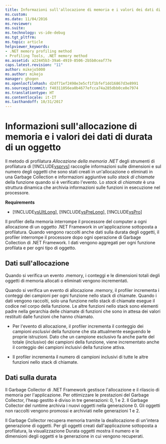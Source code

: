 ```yaml
---
title: Informazioni sull'allocazione di memoria e i valori dei dati di durata di un oggetto | Microsoft Docs
ms.custom: 
ms.date: 11/04/2016
ms.reviewer: 
ms.suite: 
ms.technology: vs-ide-debug
ms.tgt_pltfrm: 
ms.topic: article
helpviewer_keywords:
- .NET memory profiling method
- Profiling Tools, .NET memory method
ms.assetid: a22445b3-39a6-4919-8506-2b5b0ceaf77e
caps.latest.revision: "11"
author: mikejo5000
ms.author: mikejo
manager: ghogen
ms.openlocfilehash: d2df71ef2498e3e5cf1f1bfef1dd16867d3e8991
ms.sourcegitcommit: f40311056ea0b4677efcca74a285dbb0ce0e7974
ms.translationtype: HT
ms.contentlocale: it-IT
ms.lasthandoff: 10/31/2017
---
```

# <a name="understanding-memory-allocation-and-object-lifetime-data-values"></a>Informazioni sull'allocazione di memoria e i valori dei dati di durata di un oggetto
Il metodo di profilatura *Allocazione della memoria .NET* degli strumenti di profilatura di [!INCLUDE[vsprvs](../code-quality/includes/vsprvs_md.md)] raccoglie informazioni sulle dimensioni e sul numero degli oggetti che sono stati creati in un'allocazione o eliminati in una Garbage Collection e informazioni aggiuntive sullo *stack di chiamate* della funzione quando si è verificato l'evento. Lo *stack di chiamate* è una struttura dinamica che archivia informazioni sulle funzioni in esecuzione nel processore.  
  
 **Requirements**  
  
-   [!INCLUDE[vsUltLong](../code-quality/includes/vsultlong_md.md)], [!INCLUDE[vsPreLong](../code-quality/includes/vsprelong_md.md)], [!INCLUDE[vsPro](../code-quality/includes/vspro_md.md)]  
  
 Il profiler della memoria interrompe il processore del computer a ogni allocazione di un oggetto .NET Framework in un'applicazione sottoposta a profilatura. Quando vengono raccolti anche dati sulla durata degli oggetti, il profiler interrompe il processore dopo ogni operazione di Garbage Collection di .NET Framework. I dati vengono aggregati per ogni funzione profilata e per ogni tipo di oggetto.  
  
## <a name="allocation-data"></a>Dati sull'allocazione  
 Quando si verifica un evento .memory, i conteggi e le dimensioni totali degli oggetti di memoria allocati o eliminati vengono incrementati.  
  
 Quando si verifica un evento di allocazione .memory, il profiler incrementa i conteggi dei campioni per ogni funzione nello stack di chiamate. Quando i dati vengono raccolti, solo una funzione nello stack di chiamate esegue il codice nel corpo della funzione. Le altre funzioni nello stack sono elementi padre nella gerarchia delle chiamate di funzioni che sono in attesa dei valori restituiti dalle funzioni che hanno chiamato.  
  
-   Per l'evento di allocazione, il profiler incrementa il conteggio dei campioni *esclusivi* della funzione che sta attualmente eseguendo le proprie istruzioni. Dato che un campione esclusivo fa anche parte del totale (*inclusivo*) dei campioni della funzione, viene incrementato anche il conteggio dei campioni inclusivi della funzione attiva.  
  
-   Il profiler incrementa il numero di campioni inclusivi di tutte le altre funzioni nello stack di chiamate.  
  
## <a name="lifetime-data"></a>Dati sulla durata  
 Il Garbage Collector di .NET Framework gestisce l'allocazione e il rilascio di memoria per l'applicazione. Per ottimizzare le prestazioni del Garbage Collector, l'heap gestito è diviso in tre generazioni: 0, 1 e 2. Il Garbage Collector del runtime archivia i nuovi oggetti nella generazione 0. Gli oggetti non raccolti vengono promossi e archiviati nelle generazioni 1 e 2.  
  
 Il Garbage Collector recupera memoria tramite la deallocazione di un'intera generazione di oggetti. Per gli oggetti creati dall'applicazione sottoposta a profilatura, la visualizzazione Durata oggetti mostra il numero e le dimensioni degli oggetti e la generazione in cui vengono recuperati.